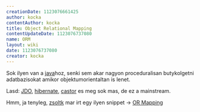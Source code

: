 ```yaml
---
creationDate: 1123076661425 
author: kocka 
contentAuthor: kocka 
title: Object Relational Mapping 
contentUpdateDate: 1123076737080 
name: ORM 
layout: wiki 
date: 1123076737080 
creator: kocka 
---
```

Sok ilyen van a [java](java.html)hoz, senki sem akar nagyon proceduralisan butykolgetni adatbazisokat amikor objektumorientaltan is lenet.

Lasd: [JDO](JDO.html), [hibernate](Hibernate.html), [castor](castor.html) es meg sok mas, de ez a mainstream.

Hmm, ja tenyleg, [zsoltk](zsoltk.html) mar irt egy ilyen snippet -> [OR Mapping](OR%20Mapping.html)
